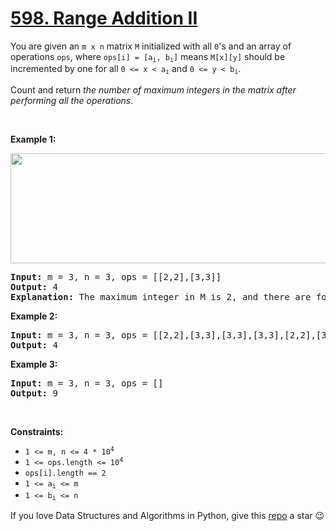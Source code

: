 # [598. Range Addition II][title]

<p>You are given an <code>m x n</code> matrix <code>M</code> initialized with all <code>0</code>'s and an array of operations <code>ops</code>, where <code>ops[i] = [a<sub>i</sub>, b<sub>i</sub>]</code> means <code>M[x][y]</code> should be incremented by one for all <code>0 &lt;= x &lt; a<sub>i</sub></code> and <code>0 &lt;= y &lt; b<sub>i</sub></code>.</p>
<p>Count and return <em>the number of maximum integers in the matrix after performing all the operations</em>.</p>
<p> </p>
<p><strong>Example 1:</strong></p>
<img alt="" src="https://assets.leetcode.com/uploads/2020/10/02/ex1.jpg" style="width: 750px; height: 176px;"/>
<pre><strong>Input:</strong> m = 3, n = 3, ops = [[2,2],[3,3]]
<strong>Output:</strong> 4
<strong>Explanation:</strong> The maximum integer in M is 2, and there are four of it in M. So return 4.
</pre>
<p><strong>Example 2:</strong></p>
<pre><strong>Input:</strong> m = 3, n = 3, ops = [[2,2],[3,3],[3,3],[3,3],[2,2],[3,3],[3,3],[3,3],[2,2],[3,3],[3,3],[3,3]]
<strong>Output:</strong> 4
</pre>
<p><strong>Example 3:</strong></p>
<pre><strong>Input:</strong> m = 3, n = 3, ops = []
<strong>Output:</strong> 9
</pre>
<p> </p>
<p><strong>Constraints:</strong></p>
<ul>
<li><code>1 &lt;= m, n &lt;= 4 * 10<sup>4</sup></code></li>
<li><code>1 &lt;= ops.length &lt;= 10<sup>4</sup></code></li>
<li><code>ops[i].length == 2</code></li>
<li><code>1 &lt;= a<sub>i</sub> &lt;= m</code></li>
<li><code>1 &lt;= b<sub>i</sub> &lt;= n</code></li>
</ul>


If you love Data Structures and Algorithms in Python, give this [repo][me] a star :wink:

[title]: https://leetcode.com/problems/range-addition-ii
[me]: https://github.com/bumblebee211196/awesome-python-leetcode